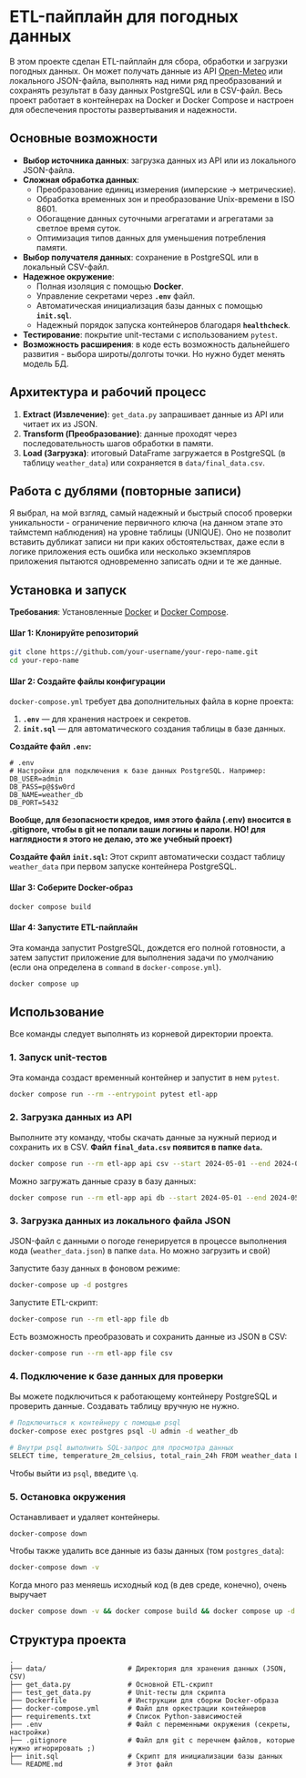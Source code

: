 # ETL-пайплайн для погодных данных

В этом проекте сделан ETL-пайплайн для сбора, обработки и загрузки погодных данных. Он может получать данные из API [Open-Meteo](https.open-meteo.com/) или локального JSON-файла, выполнять над ними ряд преобразований и сохранять результат в базу данных PostgreSQL или в CSV-файл.
Весь проект работает в контейнерах на Docker и Docker Compose и настроен для обеспечения простоты развертывания и надежности.

## Основные возможности
*   **Выбор источника данных**: загрузка данных из API или из локального JSON-файла.
*   **Сложная обработка данных**:
    *   Преобразование единиц измерения (имперские -> метрические).
    *   Обработка временных зон и преобразование Unix-времени в ISO 8601.
    *   Обогащение данных суточными агрегатами и агрегатами за светлое время суток.
    *   Оптимизация типов данных для уменьшения потребления памяти.
*   **Выбор получателя данных**: сохранение в PostgreSQL или в локальный CSV-файл.
*   **Надежное окружение**:
    *   Полная изоляция с помощью **Docker**.
    *   Управление секретами через **`.env`** файл.
    *   Автоматическая инициализация базы данных с помощью **`init.sql`**.
    *   Надежный порядок запуска контейнеров благодаря **`healthcheck`**.
*   **Тестирование**: покрытие unit-тестами с использованием `pytest`.
*   **Возможность расширения**: в коде есть возможность дальнейшего развития - выбора широты/долготы точки. Но нужно будет менять модель БД.

## Архитектура и рабочий процесс
1.  **Extract (Извлечение)**: `get_data.py` запрашивает данные из API или читает их из JSON.
2.  **Transform (Преобразование)**: данные проходят через последовательность шагов обработки в памяти.
3.  **Load (Загрузка)**: итоговый DataFrame загружается в PostgreSQL (в таблицу `weather_data`) или сохраняется в `data/final_data.csv`.

## Работа с дублями (повторные записи)
Я выбрал, на мой взгляд, самый надежный и быстрый способ проверки уникальности - ограничение первичного ключа (на данном этапе это таймстемп наблюдения) на уровне таблицы (UNIQUE).
Оно не позволит вставить дубликат записи ни при каких обстоятельствах, даже если в логике приложения есть ошибка или несколько экземпляров приложения пытаются одновременно записать одни и те же данные.

## Установка и запуск

**Требования**: Установленные [Docker](https://www.docker.com/products/docker-desktop/) и [Docker Compose](https://docs.docker.com/compose/install/).

#### Шаг 1: Клонируйте репозиторий
```bash
git clone https://github.com/your-username/your-repo-name.git
cd your-repo-name
```

#### Шаг 2: Создайте файлы конфигурации
`docker-compose.yml` требует два дополнительных файла в корне проекта:
1.  **`.env`** — для хранения настроек и секретов.
2.  **`init.sql`** — для автоматического создания таблицы в базе данных.

**Создайте файл `.env`:**
```text
# .env
# Настройки для подключения к базе данных PostgreSQL. Например:
DB_USER=admin
DB_PASS=p@$$w0rd
DB_NAME=weather_db
DB_PORT=5432
```
**Вообще, для безопасности кредов, имя этого файла (.env) вносится в .gitignore, чтобы в git не попали ваши логины и пароли. НО! для наглядности я этого не делаю, это же учебный проект)**

**Создайте файл `init.sql`:**
Этот скрипт автоматически создаст таблицу `weather_data` при первом запуске контейнера PostgreSQL.

#### Шаг 3: Соберите Docker-образ
```bash
docker compose build
```

#### Шаг 4: Запустите ETL-пайплайн

Эта команда запустит PostgreSQL, дождется его полной готовности, а затем запустит приложение для выполнения задачи по умолчанию (если она определена в `command` в `docker-compose.yml`).
```bash
docker compose up
```

## Использование

Все команды следует выполнять из корневой директории проекта.

### 1. Запуск unit-тестов
Эта команда создаст временный контейнер и запустит в нем `pytest`.
```bash
docker compose run --rm --entrypoint pytest etl-app
```

### 2. Загрузка данных из API
Выполните эту команду, чтобы скачать данные за нужный период и сохранить их в CSV. **Файл `final_data.csv` появится в папке `data`.**
```bash
docker compose run --rm etl-app api csv --start 2024-05-01 --end 2024-05-10
```

Можно загружать данные сразу в базу данных:
```bash
docker compose run --rm etl-app api db --start 2024-05-01 --end 2024-05-10
```


### 3. Загрузка данных из локального файла JSON
JSON-файл с данными о погоде генерируется в процессе выполнения кода (`weather_data.json`) в папке `data`. Но можно загрузить и свой)

Запустите базу данных в фоновом режиме:
```bash
docker-compose up -d postgres
```
Запустите ETL-скрипт:
```bash
docker-compose run --rm etl-app file db
```
Есть возможность преобразовать и сохранить данные из JSON в CSV:
```bash
docker-compose run --rm etl-app file csv
```

### 4. Подключение к базе данных для проверки
Вы можете подключиться к работающему контейнеру PostgreSQL и проверить данные. Создавать таблицу вручную не нужно.
```bash
# Подключиться к контейнеру с помощью psql
docker-compose exec postgres psql -U admin -d weather_db

# Внутри psql выполнить SQL-запрос для просмотра данных
SELECT time, temperature_2m_celsius, total_rain_24h FROM weather_data LIMIT 10;
```
Чтобы выйти из `psql`, введите `\q`.

### 5. Остановка окружения
Останавливает и удаляет контейнеры.
```bash
docker-compose down
```
Чтобы также удалить все данные из базы данных (том `postgres_data`):
```bash
docker-compose down -v
```

Когда много раз меняешь исходный код (в дев среде, конечно), очень выручает 
```bash
docker compose down -v && docker compose build && docker compose up -d
```
## Структура проекта

```
.
├── data/                    # Директория для хранения данных (JSON, CSV)
├── get_data.py              # Основной ETL-скрипт
├── test_get_data.py         # Unit-тесты для скрипта
├── Dockerfile               # Инструкции для сборки Docker-образа
├── docker-compose.yml       # Файл для оркестрации контейнеров
├── requirements.txt         # Список Python-зависимостей
├── .env                     # Файл с переменными окружения (секреты, настройки)
├── .gitignore               # Файл для git с перечнем файлов, которые нужно игнорировать ;)
├── init.sql                 # Скрипт для инициализации базы данных
└── README.md                # Этот файл
```
